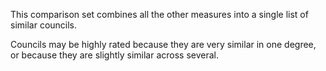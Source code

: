 This comparison set combines all the other measures into a single list of similar councils.

Councils may be highly rated because they are very similar in one degree, or because they are slightly similar across several. 
